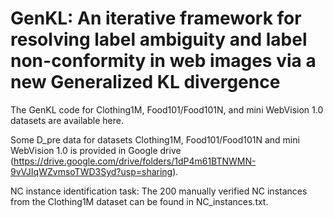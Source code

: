 # GenKL: An iterative framework for resolving label ambiguity and label non-conformity in web images via a new Generalized KL divergence

The GenKL code for Clothing1M, Food101/Food101N, and mini WebVision 1.0 datasets are available here.

Some D_pre data for datasets Clothing1M, Food101/Food101N and mini WebVision 1.0 is provided in Google drive (https://drive.google.com/drive/folders/1dP4m61BTNWMN-9vVJIqWZvmsoTWD3Syd?usp=sharing). 
    
NC instance identification task: The 200 manually verified NC instances from the Clothing1M dataset can be found in NC_instances.txt.

